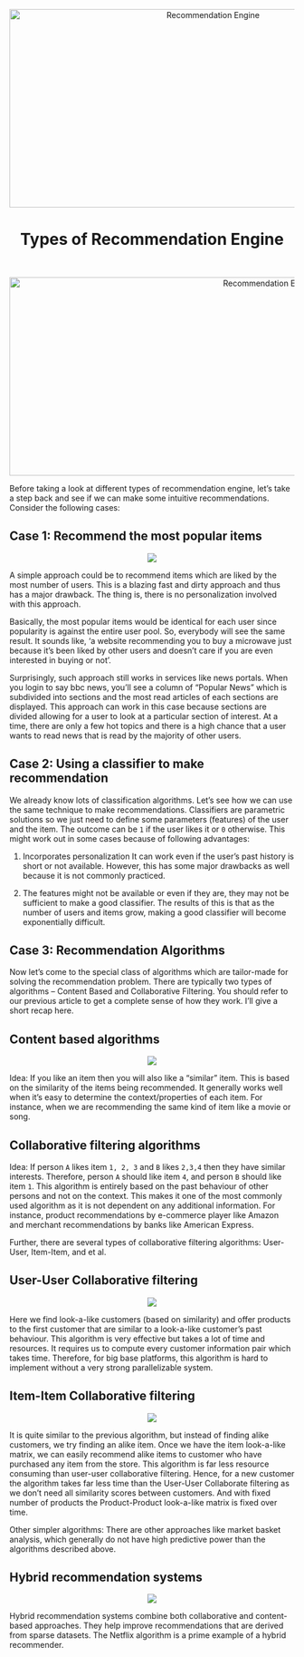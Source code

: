 <p align="center">
  <img src="./sentiment.jpeg" alt="Recommendation Engine"
       width="704" height="350">
</p>

<h1 align="center"> Types of Recommendation Engine </h1> <br>

<p align="center">
  <img src="./sys.png" alt="Recommendation Engine"
       width="904" height="350">
</p>
Before taking a look at different types of recommendation engine, let’s take a step back and see if we can make some intuitive recommendations. Consider the following cases:

## Case 1: Recommend the most popular items
<p align="center">
  <img src="./case-1.jpg">
</p>
A simple approach could be to recommend items which are liked by the most number of users. This is a blazing fast and dirty approach and thus has a major drawback. The thing is, there is no personalization involved with this approach.

Basically, the most popular items would be identical for each user since popularity is against the entire user pool. So, everybody will see the same result. It sounds like, ‘a website recommending you to buy a microwave just because it’s been liked by other users and doesn’t care if you are even interested in buying or not’.

Surprisingly, such approach still works in services like news portals. When you login to say bbc news, you’ll see a column of “Popular News” which is subdivided into sections and the most read articles of each sections are displayed. This approach can work in this case because sections are divided allowing for a user to look at a particular section of interest.
At a time, there are only a few hot topics and there is a high chance that a user wants to read news that is read by the majority of other users.

## Case 2: Using a classifier to make recommendation
We already know lots of classification algorithms. Let’s see how we can use the same technique to make recommendations. Classifiers are parametric solutions so we just need to define some parameters (features) of the user and the item. The outcome can be  `1` if the user likes it or  `0` otherwise. This might work out in some cases because of following advantages:

1. Incorporates personalization
It can work even if the user’s past history is short or not available. However, this has some major drawbacks as well because it is not commonly practiced.

1. The features might not be available or even if they are, they may not be sufficient to make a good classifier. The results of this is that as the number of users and items grow, making a good classifier will become exponentially difficult.


## Case 3: Recommendation Algorithms
Now let’s come to the special class of algorithms which are tailor-made for solving the recommendation problem. There are typically two types of algorithms – Content Based and Collaborative Filtering. You should refer to our previous article to get a complete sense of how they work. I’ll give a short recap here.

## Content based algorithms
<p align="center">
  <img src="./content-based.jpg">
</p>
Idea: If you like an item then you will also like a “similar” item. This is based on the similarity of the items being recommended.
It generally works well when it’s easy to determine the context/properties of each item. For instance, when we are recommending the same kind of item like a movie or song.

## Collaborative filtering algorithms
Idea: If person `A` likes item `1, 2, 3` and `B` likes `2,3,4` then they have similar interests. Therefore, person `A` should like item `4`, and person `B` should like item `1`.
This algorithm is entirely based on the past behaviour of other persons and not on the context. This makes it one of the most commonly used algorithm as it is not dependent on any additional information. 
For instance, product recommendations by e-commerce player like Amazon and merchant recommendations by banks like American Express.

Further, there are several types of collaborative filtering algorithms: User-User, Item-Item, and et al.

## User-User Collaborative filtering
<p align="center">
  <img src="./user-user.png">
</p>
Here we find look-a-like customers (based on similarity) and offer products to the first customer that are similar to a look-a-like customer’s past behaviour. This algorithm is very effective but takes a lot of time and resources. It requires us to compute every customer information pair which takes time. Therefore, for big base platforms, this algorithm is hard to implement without a very strong parallelizable system.

## Item-Item Collaborative filtering
<p align="center">
  <img src="./item-item.jpg">
</p>
It is quite similar to the previous algorithm, but instead of finding alike customers, we try finding an alike item. Once we have the item look-a-like matrix, we can easily recommend alike items to customer who have purchased any item from the store. This algorithm is far less resource consuming than user-user collaborative filtering. Hence, for a new customer the algorithm takes far less time than the User-User Collaborate filtering as we don’t need all similarity scores between customers. And with fixed number of products the Product-Product look-a-like matrix is fixed over time.

Other simpler algorithms: There are other approaches like market basket analysis, which generally do not have high predictive power than the algorithms described above.

## Hybrid recommendation systems 
<p align="center">
  <img src="./hybrid.png">
</p>
Hybrid recommendation systems combine both collaborative and content-based approaches. They help improve recommendations that are derived from sparse datasets. The Netflix algorithm is a prime example of a hybrid recommender.
